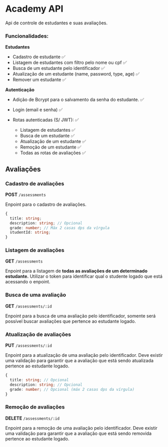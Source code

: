 # Academy API

Api de controle de estudantes e suas avaliações.

### Funcionalidades:

**Estudantes**

- Cadastro de estudante ✅
- Listagem de estudantes com filtro pelo nome ou cpf ✅
- Busca de um estudante pelo identificador ✅
- Atualização de um estudante (name, password, type, age) ✅
- Remover um estudante ✅

**Autenticação**

- Adição de Bcrypt para o salvamento da senha do estudante. ✅

- Login (email e senha) ✅
- Rotas autenticadas (S/ JWT): ✅
  - Listagem de estudantes ✅
  - Busca de um estudante ✅
  - Atualização de um estudante ✅
  - Remoção de um estudante ✅
  - Todas as rotas de avaliações ✅

## Avaliações

### Cadastro de avaliações

**POST** `/assessments`

Enpoint para o cadastro de avaliações. 

```ts
{
  title: string;
  description: string; // Opcional
  grade: number; // Máx 2 casas dps da vírgula
  studentId: string;
}
```

### Listagem de avaliações

**GET** `/assessments`

Enpoint para a listagem de **todas as avaliações de um determinado estudante.** Utilizar o token para identificar qual o studente logado que está acessando o enpoint.

### Busca de uma avaliação

**GET** `/assessments/:id`

Enpoint para a busca de uma avaliação pelo identificador, somente será possível buscar avaliações que pertence ao estudante logado.

### Atualização de avaliações

**PUT** `/assessments/:id`

Enpoint para a atualização de uma avaliação pelo identificador. Deve existir uma validação para garantir que a avaliação que está sendo atualizada pertence ao estudante logado.

```ts
{
  title: string; // Opcional
  description: string; // Opcional
  grade: number; // Opcional (máx 2 casas dps da vírgula)
}
```

### Remoção de avaliações

**DELETE** `/assessments/:id`

Enpoint para a remoção de uma avaliação pelo identificador. Deve existir uma validação para garantir que a avaliação que está sendo removida pertence ao estudante logado.
